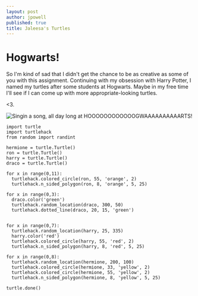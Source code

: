 ```yaml
---
layout: post
author: jpowell
published: true
title: Jaleesa's Turtles
---
```


# Hogwarts!

So I'm kind of sad that I didn't get the chance to be as creative as some of you with this assignment. Continuing with my obsession with Harry Potter, I named my turtles after some students at Hogwarts. Maybe in my free time I'll see if I can come up with more appropriate-looking turtles.

<3.

![Singin a song, all day long at HOOOOOOOOOOOOGWAAAAAAAAAARTS!](http://i947.photobucket.com/albums/ad316/dieschwarzeskobra/2e852328-6896-4f76-9271-14d10f2e6bfa_zps94e47f02.jpg)


```
import turtle
import turtlehack
from random import randint

hermione = turtle.Turtle()
ron = turtle.Turtle()
harry = turtle.Turtle()
draco = turtle.Turtle()

for x in range(0,11):
  turtlehack.colored_circle(ron, 55, 'orange', 2)
  turtlehack.n_sided_polygon(ron, 8, 'orange', 5, 25)

for x in range(0,3):
  draco.color('green')
  turtlehack.random_location(draco, 300, 50)
  turtlehack.dotted_line(draco, 20, 15, 'green')


for x in range(0,7):
  turtlehack.random_location(harry, 25, 335)
  harry.color('red')
  turtlehack.colored_circle(harry, 55, 'red', 2)
  turtlehack.n_sided_polygon(harry, 8, 'red', 5, 25)

for x in range(0,8):
  turtlehack.random_location(hermione, 200, 100)
  turtlehack.colored_circle(hermione, 33, 'yellow', 2)
  turtlehack.colored_circle(hermione, 55, 'yellow', 2)
  turtlehack.n_sided_polygon(hermione, 8, 'yellow', 5, 25)

turtle.done()

```
